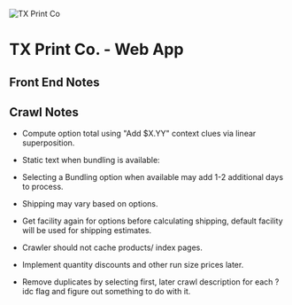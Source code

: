 ![TX Print Co](http://www.dadesigners.com/sites/dadesigners.com/files/tpcologo.png)

# TX Print Co. - Web App

## Front End Notes

## Crawl Notes
- Compute option total using "Add $X.YY" context clues via linear superposition.

- Static text when bundling is available:

- Selecting a Bundling option when available may add 1-2 additional days to process.

- Shipping may vary based on options.

- Get facility again for options before calculating shipping, default facility will be used for shipping estimates.

- Crawler should not cache products/ index pages.

- Implement quantity discounts and other run size prices later.

- Remove duplicates by selecting first, later crawl description for each ?idc flag and figure out something to do with it.
